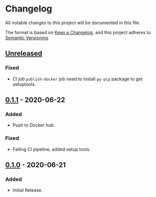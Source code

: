 # Changelog

All notable changes to this project will be documented in this file.

The format is based on [Keep a Changelog](https://keepachangelog.com/en/1.0.0/),
and this project adheres to [Semantic Versioning](https://semver.org/spec/v2.0.0.html).

## [Unreleased]
### Fixed
- CI job `publish-docker` job need to install `py-pip` package to get setuptools.

## [0.1.1] - 2020-06-22
### Added
  - Push to Docker hub.
### Fixed
  - Failing CI pipeline, added setup tools.

## [0.1.0] - 2020-06-21
### Added
  - Initial Release.

[Unreleased]: https://gitlab.com/gitlab-automation-toolkit/gitlab-auto-release/-/compare/release%2F0.1.1...master
[0.1.1]: https://gitlab.com/gitlab-automation-toolkit/gitlab-auto-release/-/compare/release%2F0.1.1...release%2F0.1.0
[0.1.0]: https://gitlab.com/gitlab-automation-toolkit/gitlab-auto-mr-issue/-/tags/release%2F0.1.0